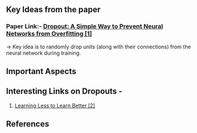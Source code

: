
## Key Ideas from the paper
### Paper Link:- [Dropout: A Simple Way to Prevent Neural Networks from Overfitting [1]](http://jmlr.org/papers/volume15/srivastava14a.old/srivastava14a.pdf)
-> Key idea is to randomly drop units (along with their connections) from the neural network during training. 



## Important Aspects 

## Interesting Links on Dropouts -
1) [Learning Less to Learn Better [2]](https://medium.com/@amarbudhiraja/https-medium-com-amarbudhiraja-learning-less-to-learn-better-dropout-in-deep-machine-learning-74334da4bfc5)

## References


